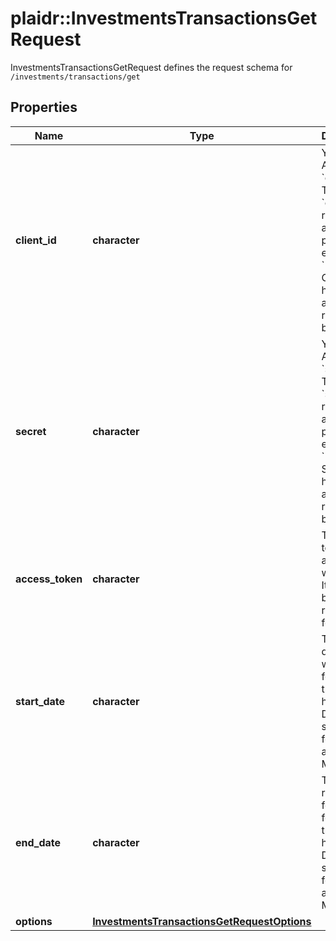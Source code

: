# plaidr::InvestmentsTransactionsGetRequest

InvestmentsTransactionsGetRequest defines the request schema for `/investments/transactions/get`

## Properties
Name | Type | Description | Notes
------------ | ------------- | ------------- | -------------
**client_id** | **character** | Your Plaid API &#x60;client_id&#x60;. The &#x60;client_id&#x60; is required and may be provided either in the &#x60;PLAID-CLIENT-ID&#x60; header or as part of a request body. | [optional] 
**secret** | **character** | Your Plaid API &#x60;secret&#x60;. The &#x60;secret&#x60; is required and may be provided either in the &#x60;PLAID-SECRET&#x60; header or as part of a request body. | [optional] 
**access_token** | **character** | The access token associated with the Item data is being requested for. | 
**start_date** | **character** | The earliest date for which to fetch transaction history. Dates should be formatted as YYYY-MM-DD. | 
**end_date** | **character** | The most recent date for which to fetch transaction history. Dates should be formatted as YYYY-MM-DD. | 
**options** | [**InvestmentsTransactionsGetRequestOptions**](InvestmentsTransactionsGetRequestOptions.md) |  | [optional] 


